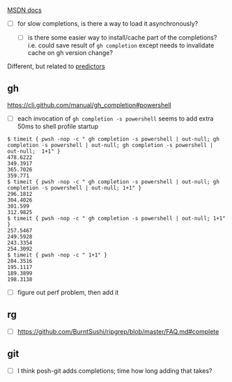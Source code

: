 [MSDN docs](https://learn.microsoft.com/en-us/powershell/scripting/learn/shell/tab-completion?view=powershell-7.4)

- [ ] for slow completions, is there a way to load it asynchronously?
	- [ ] is there some easier way to install/cache part of the completions? i.e. could save result of `gh completion` except needs to invalidate cache on gh version change?


Different, but related to [predictors](https://learn.microsoft.com/en-us/powershell/scripting/learn/shell/using-predictors?view=powershell-7.4)
## gh
https://cli.github.com/manual/gh_completion#powershell

- [ ] each invocation of `gh completion -s powershell` seems to add extra 50ms to shell profile startup
```
$ timeit { pwsh -nop -c " gh completion -s powershell | out-null; gh completion -s powershell | out-null; gh completion -s powershell | out-null;  1+1" }
478.6222
349.3917
365.7026
359.771
$ timeit { pwsh -nop -c " gh completion -s powershell | out-null; gh completion -s powershell | out-null; 1+1" }
296.1812
304.4026
301.599
312.9825
$ timeit { pwsh -nop -c " gh completion -s powershell | out-null; 1+1" }
257.5467
249.5928
243.3354
254.3092
$ timeit { pwsh -nop -c " 1+1" }
204.3516
195.1117
189.3899
198.3138
```

- [ ] figure out perf problem, then add it

## rg
- [ ] https://github.com/BurntSushi/ripgrep/blob/master/FAQ.md#complete

## git
- [ ] I think posh-git adds completions; time how long adding that takes?
